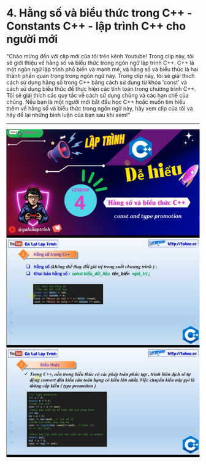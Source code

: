 # 4. Hằng số và biểu thức trong C++ - Constants C++ - lập trình C++ cho người mới

"Chào mừng đến với clip mới của tôi trên kênh Youtube! Trong clip này, tôi sẽ giới thiệu về hằng số và biểu thức trong ngôn ngữ lập trình C++. C++ là một ngôn ngữ lập trình phổ biến và mạnh mẽ, và hằng số và biểu thức là hai thành phần quan trọng trong ngôn ngữ này. Trong clip này, tôi sẽ giải thích cách sử dụng hằng số trong C++ bằng cách sử dụng từ khóa 'const' và cách sử dụng biểu thức để thực hiện các tính toán trong chương trình C++. Tôi sẽ giải thích các quy tắc về cách sử dụng chúng và các hạn chế của chúng. Nếu bạn là một người mới bắt đầu học C++ hoặc muốn tìm hiểu thêm về hằng số và biểu thức trong ngôn ngữ này, hãy xem clip của tôi và hãy để lại những bình luận của bạn sau khi xem!"

---

![alt text](image.png)
![alt text](image-1.png)
![alt text](image-2.png)
